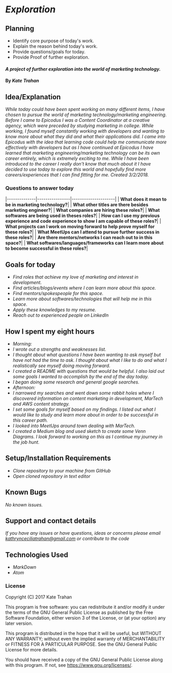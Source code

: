 # _Exploration_

## Planning

  * Identify core purpose of today's work.
  * Explain the reason behind today's work.
  * Provide questions/goals for today.
  * Provide Proof of further exploration.

#### _A project of further exploration into the world of marketing technology._

#### By _**Kate Trahan**_

## Idea/Explanation

_While today could have been spent working on many different items, I have chosen to pursue the world of marketing technology/marketing engineering. Before I came to Epicodus I was a Content Coordinator at a creative agency, which were preceded by studying marketing in college. While working, I found myself constantly working with developers and wanting to know more about what they did and what their applications did. I came into Epicodus with the idea that learning code could help me communicate more effectively with developers but as I have continued at Epicodus I have learned that marketing engineering/marketing technology can be its own career entirely, which is extremely exciting to me. While I have been introduced to the career I really don't know that much about it I have decided to use today to explore this world and hopefully find more careers/experiences that I can find fitting for me. Created 3/2/2018._

### Questions to answer today
|--------------|----------------|---------------------|
| **What does it mean to be in marketing technology?**|
| **What other titles are there besides marketing engineer?**|
| **What companies are hiring these roles?**|
| **What softwares are being used in theses roles?**|
| **How can I use my previous experience and code experience to show I am capable of these roles?**|
| **What projects can I work on moving forward to help prove myself for these roles?**|
| **What MeetUps can I attend to pursue further success in these roles?**|
| **Are there mentors/networks I can reach out to in this space?**|
| **What softwares/languages/frameworks can I learn more about to become successful in these roles?**|

## Goals for today
* _Find roles that achieve my love of marketing and interest in development._
* _Find articles/blogs/events where I can learn more about this space._
* _Find mentors/spokespeople for this space._
* _Learn more about softwares/technologies that will help me in this space._
* _Apply these knowledges to my resume._
* _Reach out to experienced people on LinkedIn_

## How I spent my eight hours
* _Morning:_
* _I wrote out a strengths and weaknesses list._
* _I thought about what questions I have been wanting to ask myself but have not had the time to ask. I thought about what I like to do and what I realistically see myself doing moving forward._
* _I created a README with questions that would be helpful. I also laid out some goals I wanted to accomplish by the end of the day today._
* _I began doing some research and general google searches._
* _Afternoon:_
* _I narrowed my searches and went down some rabbit holes where I discovered information on content marketing in development, MarTech and AWS content strategy._
* _I set some goals for myself based on my findings. I listed out what I would like to study and learn more about in order to be successful in this career path._
* _I looked into MeetUps around town dealing with MarTech._
* _I created a Medium blog and used sketch to create some Venn Diagrams. I look forward to working on this as I continue my journey in the job hunt._


## Setup/Installation Requirements

* _Clone repository to your machine from GitHub_
* _Open cloned repository in text editor_


## Known Bugs

_No known issues._

## Support and contact details

_If you have any issues or have questions, ideas or concerns please email kathrynceciliatrahan@gmail.com or contribute to the code_

## Technologies Used

* _MarkDown_
* _Atom_


### License
Copyright (C) 2017 Kate Trahan

This program is free software: you can redistribute it and/or modify it under the terms of the GNU General Public License as published by the Free Software Foundation, either version 3 of the License, or (at your option) any later version.

This program is distributed in the hope that it will be useful, but WITHOUT ANY WARRANTY; without even the implied warranty of MERCHANTABILITY or FITNESS FOR A PARTICULAR PURPOSE. See the GNU General Public License for more details.

You should have received a copy of the GNU General Public License along with this program. If not, see https://www.gnu.org/licenses/.
